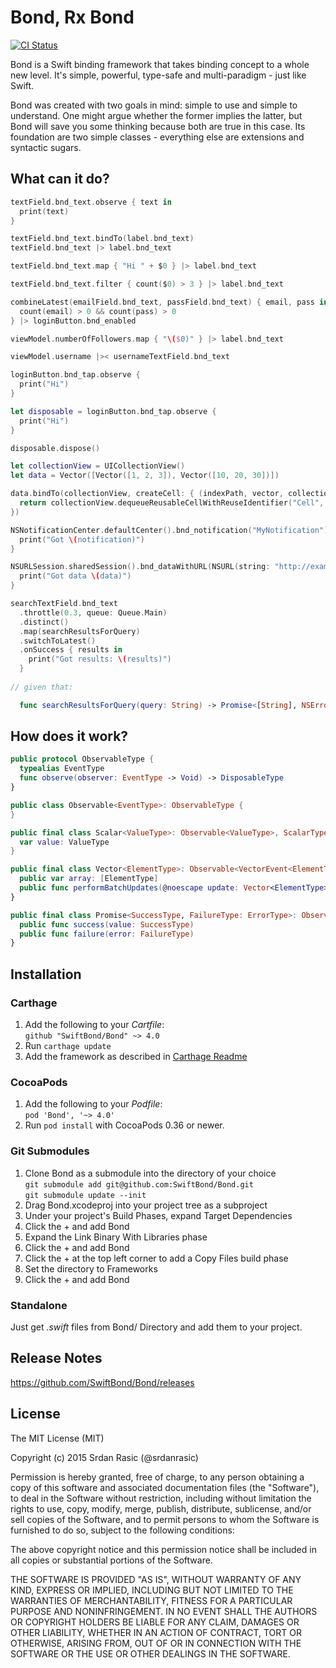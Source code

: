 # Bond, Rx Bond

[![CI Status](https://travis-ci.org/SwiftBond/Bond.svg?branch=master)](https://travis-ci.org/SwiftBond/Bond)

Bond is a Swift binding framework that takes binding concept to a whole new level. It's simple, powerful, type-safe and multi-paradigm - just like Swift. 

Bond was created with two goals in mind: simple to use and simple to understand. One might argue whether the former implies the latter, but Bond will save you some thinking because both are true in this case. Its foundation are two simple classes - everything else are extensions and syntactic sugars.



## What can it do?

```swift
textField.bnd_text.observe { text in 
  print(text)
}
```

```swift
textField.bnd_text.bindTo(label.bnd_text)
textField.bnd_text |> label.bnd_text
```

```swift
textField.bnd_text.map { "Hi " + $0 } |> label.bnd_text
```

```swift
textField.bnd_text.filter { count($0) > 3 } |> label.bnd_text
```


```swift
combineLatest(emailField.bnd_text, passField.bnd_text) { email, pass in
  count(email) > 0 && count(pass) > 0
} |> loginButton.bnd_enabled
```

```swift
viewModel.numberOfFollowers.map { "\($0)" } |> label.bnd_text
```

```swift
viewModel.username |>< usernameTextField.bnd_text
```

```swift
loginButton.bnd_tap.observe {
  print("Hi")
}
```

```swift
let disposable = loginButton.bnd_tap.observe {
  print("Hi")
}

disposable.dispose()
```

```swift
let collectionView = UICollectionView()
let data = Vector([Vector([1, 2, 3]), Vector([10, 20, 30])])

data.bindTo(collectionView, createCell: { (indexPath, vector, collectionView) -> UICollectionViewCell in
  return collectionView.dequeueReusableCellWithReuseIdentifier("Cell", forIndexPath: indexPath)
})
```

```swift
NSNotificationCenter.defaultCenter().bnd_notification("MyNotification").observe { notification in
  print("Got \(notification)")
}
```

```swift
NSURLSession.sharedSession().bnd_dataWithURL(NSURL(string: "http://example.com/my-data")!).onSuccess { data in
  print("Got data \(data)")
}
```

```swift
searchTextField.bnd_text
  .throttle(0.3, queue: Queue.Main)
  .distinct()
  .map(searchResultsForQuery)
  .switchToLatest()
  .onSuccess { results in
    print("Got results: \(results)")
  }
    
// given that:

  func searchResultsForQuery(query: String) -> Promise<[String], NSError>
```

## How does it work?

```swift
public protocol ObservableType {
  typealias EventType
  func observe(observer: EventType -> Void) -> DisposableType
}
```

```swift
public class Observable<EventType>: ObservableType {
}
```

```swift
public final class Scalar<ValueType>: Observable<ValueType>, ScalarType, BindableType {
  var value: ValueType
}
```

```swift
public final class Vector<ElementType>: Observable<VectorEvent<ElementType>>, VectorType {
  public var array: [ElementType]
  public func performBatchUpdates(@noescape update: Vector<ElementType> -> ())
}
```

```swift
public final class Promise<SuccessType, FailureType: ErrorType>: Observable<Future<SuccessType, FailureType>> {
  public func success(value: SuccessType)
  public func failure(error: FailureType)
}
```


## Installation

### Carthage

1. Add the following to your *Cartfile*:
  <br> `github "SwiftBond/Bond" ~> 4.0`
2. Run `carthage update`
3. Add the framework as described in [Carthage Readme](https://github.com/Carthage/Carthage#adding-frameworks-to-an-application)


### CocoaPods

1. Add the following to your *Podfile*:
  <br> `pod 'Bond', '~> 4.0'`
2. Run `pod install` with CocoaPods 0.36 or newer.

### Git Submodules

1. Clone Bond as a submodule into the directory of your choice
  <br> `git submodule add git@github.com:SwiftBond/Bond.git`
  <br> `git submodule update --init`
2. Drag Bond.xcodeproj into your project tree as a subproject
3. Under your project's Build Phases, expand Target Dependencies
4. Click the + and add Bond
5. Expand the Link Binary With Libraries phase
6. Click the + and add Bond
7. Click the + at the top left corner to add a Copy Files build phase
8. Set the directory to Frameworks
9. Click the + and add Bond

### Standalone

Just get *.swift* files from Bond/ Directory and add them to your project.


## Release Notes

https://github.com/SwiftBond/Bond/releases


## License

The MIT License (MIT)

Copyright (c) 2015 Srdan Rasic (@srdanrasic)

Permission is hereby granted, free of charge, to any person obtaining a copy
of this software and associated documentation files (the "Software"), to deal
in the Software without restriction, including without limitation the rights
to use, copy, modify, merge, publish, distribute, sublicense, and/or sell
copies of the Software, and to permit persons to whom the Software is
furnished to do so, subject to the following conditions:

The above copyright notice and this permission notice shall be included in
all copies or substantial portions of the Software.

THE SOFTWARE IS PROVIDED "AS IS", WITHOUT WARRANTY OF ANY KIND, EXPRESS OR
IMPLIED, INCLUDING BUT NOT LIMITED TO THE WARRANTIES OF MERCHANTABILITY,
FITNESS FOR A PARTICULAR PURPOSE AND NONINFRINGEMENT. IN NO EVENT SHALL THE
AUTHORS OR COPYRIGHT HOLDERS BE LIABLE FOR ANY CLAIM, DAMAGES OR OTHER
LIABILITY, WHETHER IN AN ACTION OF CONTRACT, TORT OR OTHERWISE, ARISING FROM,
OUT OF OR IN CONNECTION WITH THE SOFTWARE OR THE USE OR OTHER DEALINGS IN
THE SOFTWARE.

